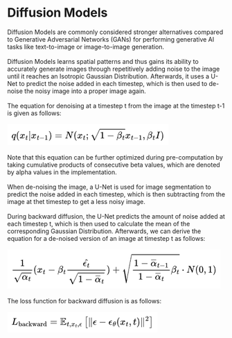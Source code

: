 # Diffusion Models

Diffusion Models are commonly considered stronger alternatives compared to Generative Adversarial Networks (GANs) for performing generative AI tasks like text-to-image or image-to-image generation.
<br><br>
Diffusion Models learns spatial patterns and thus gains its ability to accurately generate images through repetitively adding noise to the image until it reaches an Isotropic Gaussian Distribution. Afterwards, it uses a U-Net to predict the noise added in each timestep, which is then used to de-noise the noisy image into a proper image again.
<br><br>
The equation for denoising at a timestep t from the image at the timestep t-1 is given as follows:
<br><br>
![alt text](https://github.com/markhywang/diffusion-celeba/blob/main/assets/forward-eqn.png)
<br><br>
Note that this equation can be further optimized during pre-computation by taking cumulative products of consecutive beta values, which are denoted by alpha values in the implementation.
<br><br>
When de-noising the image, a U-Net is used for image segmentation to predict the noise added in each timestep, which is then subtracting from the image at thet timestep to get a less noisy image.
<br><br>
During backward diffusion, the U-Net predicts the amount of noise added at each timestep t, which is then used to calculate the mean of the corresponding Gaussian Distribution. Afterwards, we can derive the equation for a de-noised version of an image at timestep t as follows:
<br><br>
![alt text](https://github.com/markhywang/diffusion-celeba/blob/main/assets/backward-eqn.png)
<br><br>
The loss function for backward diffusion is as follows:
<br><br>
![alt text](https://github.com/markhywang/diffusion-celeba/blob/main/assets/loss-eqn.png)
